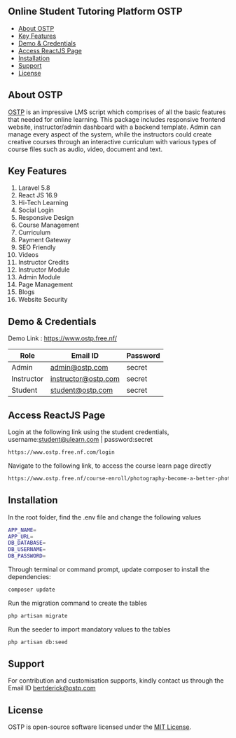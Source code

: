 ## Online Student Tutoring Platform OSTP
* [About OSTP](#about-ostp)
* [Key Features](#about-ostp)
* [Demo & Credentials](#about-ostp)
* [Access ReactJS Page](#access-reactjs-page)
* [Installation](#installation-ostp)
* [Support](#support-ostp)
* [License](#license-ostp)

## About OSTP

<a href="https://www.ulearnpro.com">OSTP</a> is an impressive LMS script which comprises of all the basic features that needed for online learning. This package includes responsive frontend website, instructor/admin dashboard with a backend template. Admin can manage every aspect of the system, while the instructors could create creative courses through an interactive curriculum with various types of course files such as audio, video, document and text.

## Key Features
1. Laravel 5.8                        
2. React JS 16.9                       
3. Hi-Tech Learning                       
4. Social Login                  
5. Responsive Design                      
6. Course Management                     
7. Curriculum                
8. Payment Gateway                   
9. SEO Friendly                
10. Videos                 
11. Instructor Credits                        
12. Instructor Module                      
13. Admin Module                   
14. Page Management                       
15. Blogs                  
16. Website Security

## Demo & Credentials
Demo Link : https://www.ostp.free.nf/

|    Role       |        Email ID        |   Password    |
| ------------- | ---------------------  | ------------- |
|    Admin      | admin@ostp.com       |    secret     |
|    Instructor | instructor@ostp.com  |    secret     |
|    Student    | student@ostp.com     |    secret     |

## Access ReactJS Page

Login at the following link using the student credentials, username:student@ulearn.com | password:secret

```sh
https://www.ostp.free.nf.com/login
```

Navigate to the following link, to access the course learn page directly

```sh
https://www.ostp.free.nf/course-enroll/photography-become-a-better-photographer/dlhZZTZ6bmZWTGdRd3YzVWp2ZldMQT09
```

## Installation
In the root folder, find the .env file and change the following values

```sh
APP_NAME=
APP_URL=
DB_DATABASE=
DB_USERNAME=
DB_PASSWORD=
```

Through terminal or command prompt, update composer to install the dependencies:

```sh
composer update
```
Run the migration command to create the tables

```sh
php artisan migrate
```

Run the seeder to import mandatory values to the tables

```sh
php artisan db:seed
```

## Support
For contribution and customisation supports, kindly contact us through the Email ID bertderick@ostp.com

## License
OSTP is open-source software licensed under the [MIT License](LICENSE).

